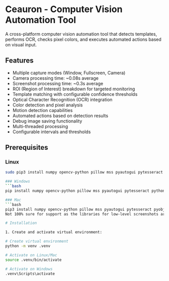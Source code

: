 # Ceauron - Computer Vision Automation Tool

A cross-platform computer vision automation tool that detects templates, performs OCR, checks pixel colors, and executes automated actions based on visual input.

## Features

- Multiple capture modes (Window, Fullscreen, Camera)
 - Camera processing time: ~0.08s average
 - Screenshot processing time: ~0.3s average
- ROI (Region of Interest) breakdown for targeted monitoring
- Template matching with configurable confidence thresholds
- Optical Character Recognition (OCR) integration
- Color detection and pixel analysis
- Motion detection capabilities
- Automated actions based on detection results
- Debug image saving functionality
- Multi-threaded processing
- Configurable intervals and thresholds

## Prerequisites

### Linux
```bash
sudo pip3 install numpy opencv-python pillow mss pyautogui pytesseract wmctrl

### Windows
```bash
pip install numpy opencv-python pillow mss pyautogui pytesseract python-win32

### Mac
```bash
pip3 install numpy opencv-python pillow mss pyautogui pytesseract pyobjc-framework-Quartz
Not 100% sure for support as the libraries for low-level screenshots are dependant on distribution year of model. 

# Installation

1. Create and activate virtual environment:

# Create virtual environment
python -m venv .venv

# Activate on Linux/Mac
source .venv/bin/activate

# Activate on Windows
.venv\Scripts\activate

